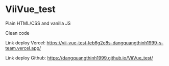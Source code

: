 # ViiVue_test
Plain HTML/CSS and vanilla JS

Clean code

Link deploy Vercel:   https://vii-vue-test-leb6g2e8s-dangquangthinh1999-s-team.vercel.app/ 

Link deploy Github:   https://dangquangthinh1999.github.io/ViiVue_test/
